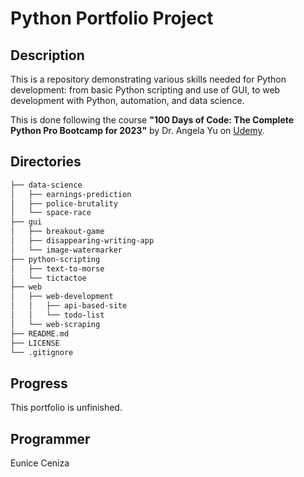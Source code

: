 # Python Portfolio Project
## Description

This is a repository demonstrating various skills needed for Python development: from basic Python scripting and use of GUI, to web development with Python, automation, and data science.

This is done following the course **"100 Days of Code: The Complete Python Pro Bootcamp for 2023"** by Dr. Angela Yu on [Udemy](www.udemy.com).

## Directories

```bash
├── data-science
│   ├── earnings-prediction
│   ├── police-brutality
│   └── space-race
├── gui
│   ├── breakout-game
│   ├── disappearing-writing-app
│   └── image-watermarker
├── python-scripting
│   ├── text-to-morse
│   └── tictactoe
├── web
│   ├── web-development
│   │   ├── api-based-site
│   │   └── todo-list
│   └── web-scraping
├── README.md
├── LICENSE
└── .gitignore
```

## Progress

This portfolio is unfinished.

## Programmer

Eunice Ceniza
